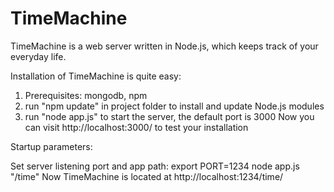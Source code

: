 TimeMachine
===========

TimeMachine is a web server written in Node.js, which keeps track of your everyday life.

Installation of TimeMachine is quite easy:
1. Prerequisites: mongodb, npm
2. run "npm update" in project folder to install and update Node.js modules
3. run "node app.js" to start the server, the default port is 3000
Now you can visit http://localhost:3000/ to test your installation

Startup parameters:

Set server listening port and app path:
  export PORT=1234
  node app.js "/time"
Now TimeMachine is located at http://localhost:1234/time/
